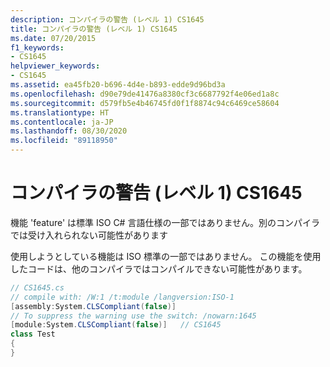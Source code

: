 ```yaml
---
description: コンパイラの警告 (レベル 1) CS1645
title: コンパイラの警告 (レベル 1) CS1645
ms.date: 07/20/2015
f1_keywords:
- CS1645
helpviewer_keywords:
- CS1645
ms.assetid: ea45fb20-b696-4d4e-b893-edde9d96bd3a
ms.openlocfilehash: d90e79de41476a8380cf3c6687792f4e06ed1a8c
ms.sourcegitcommit: d579fb5e4b46745fd0f1f8874c94c6469ce58604
ms.translationtype: HT
ms.contentlocale: ja-JP
ms.lasthandoff: 08/30/2020
ms.locfileid: "89118950"
---
```

# <a name="compiler-warning-level-1-cs1645"></a>コンパイラの警告 (レベル 1) CS1645

機能 'feature' は標準 ISO C# 言語仕様の一部ではありません。別のコンパイラでは受け入れられない可能性があります

使用しようとしている機能は ISO 標準の一部ではありません。 この機能を使用したコードは、他のコンパイラではコンパイルできない可能性があります。

```csharp
// CS1645.cs
// compile with: /W:1 /t:module /langversion:ISO-1
[assembly:System.CLSCompliant(false)]
// To suppress the warning use the switch: /nowarn:1645
[module:System.CLSCompliant(false)]   // CS1645
class Test
{
}
```
